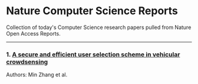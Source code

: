 # Nature Computer Science Reports

Collection of today's Computer Science research papers pulled from Nature Open Access Reports.

---

### 1. [A secure and efficient user selection scheme in vehicular crowdsensing](https://www.nature.com/articles/s41598-025-02530-w)

Authors: Min Zhang et al.

